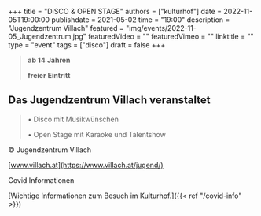 +++
title = "DISCO & OPEN STAGE"
authors = ["kulturhof"]
date = 2022-11-05T19:00:00
publishdate = 2021-05-02
time = "19:00"
description = "Jugendzentrum Villach"
featured = "img/events/2022-11-05_Jugendzentrum.jpg"
featuredVideo = ""
featuredVimeo = ""
linktitle = ""
type = "event"
tags = ["disco"]
draft = false
+++


>**ab 14 Jahren**
>
>**freier Eintritt**


## Das Jugendzentrum Villach veranstaltet ##
>
>•	Disco mit Musikwünschen
>
>•	Open Stage mit Karaoke und Talentshow
>
© Jugendzentrum Villach



[www.villach.at](https://www.villach.at/jugend/)



Covid Informationen

[Wichtige Informationen zum Besuch im Kulturhof.]({{< ref "/covid-info" >}})
